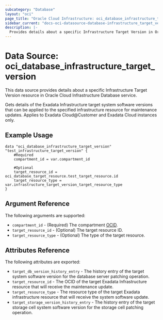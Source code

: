 ```yaml
---
subcategory: "Database"
layout: "oci"
page_title: "Oracle Cloud Infrastructure: oci_database_infrastructure_target_version"
sidebar_current: "docs-oci-datasource-database-infrastructure_target_version"
description: |-
  Provides details about a specific Infrastructure Target Version in Oracle Cloud Infrastructure Database service
---
```


# Data Source: oci_database_infrastructure_target_version
This data source provides details about a specific Infrastructure Target Version resource in Oracle Cloud Infrastructure Database service.

Gets details of the Exadata Infrastructure target system software versions that can be applied to the specified infrastructure resource for maintenance updates.
Applies to Exadata Cloud@Customer and Exadata Cloud instances only.


## Example Usage

```hcl
data "oci_database_infrastructure_target_version" "test_infrastructure_target_version" {
	#Required
	compartment_id = var.compartment_id

	#Optional
	target_resource_id = oci_database_target_resource.test_target_resource.id
	target_resource_type = var.infrastructure_target_version_target_resource_type
}
```

## Argument Reference

The following arguments are supported:

* `compartment_id` - (Required) The compartment [OCID](https://docs.cloud.oracle.com/iaas/Content/General/Concepts/identifiers.htm).
* `target_resource_id` - (Optional) The target resource ID.
* `target_resource_type` - (Optional) The type of the target resource.


## Attributes Reference

The following attributes are exported:

* `target_db_version_history_entry` - The history entry of the target system software version for the database server patching operation.
* `target_resource_id` - The OCID of the target Exadata Infrastructure resource that will receive the maintenance update.
* `target_resource_type` - The resource type of the target Exadata infrastructure resource that will receive the system software update.
* `target_storage_version_history_entry` - The history entry of the target storage cell system software version for the storage cell patching operation.

